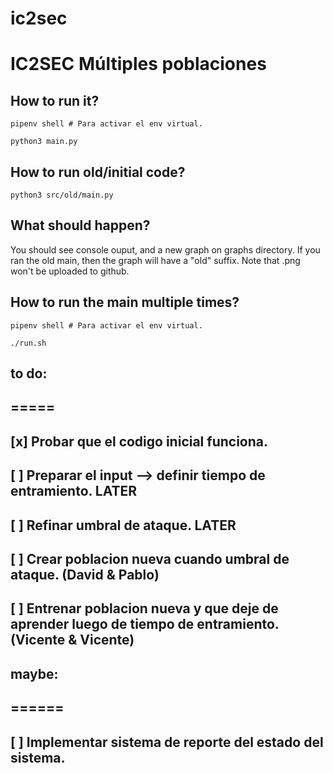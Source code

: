 # ic2sec

# IC2SEC Múltiples poblaciones

## How to run it?

 ```pipenv shell # Para activar el env virtual.```
  
  ```python3 main.py```

## How to run old/initial code?

  ```python3 src/old/main.py```

## What should happen?

You should see console ouput, and a new graph on graphs directory. If you ran the old main, then the graph will have a "old" suffix.
Note that .png won't be uploaded to github.

## How to run the main multiple times?
   
  ```pipenv shell # Para activar el env virtual.```
  
  ```./run.sh```

## to do:

## =====

## [x] Probar que el codigo inicial funciona.

## [  ] Preparar el input --> definir tiempo de entramiento. LATER 

## [  ] Refinar umbral de ataque. LATER 

## [  ] Crear poblacion nueva cuando umbral de ataque. (David & Pablo)

## [  ] Entrenar poblacion nueva y que deje de aprender luego de tiempo de entramiento. (Vicente & Vicente) 


## maybe:

## ======

## [  ] Implementar sistema de reporte del estado del sistema.
